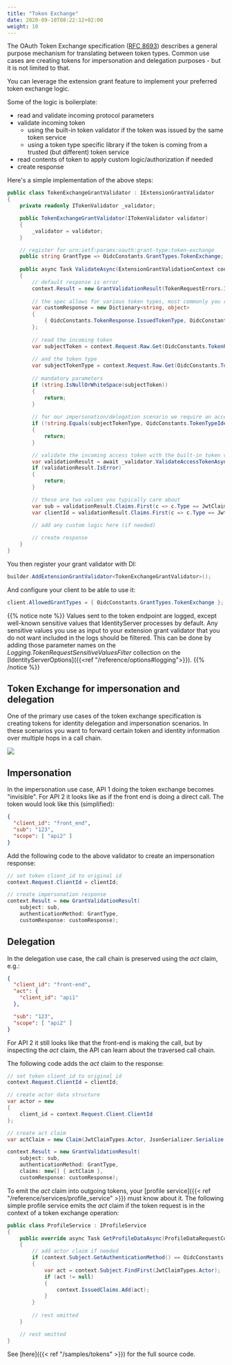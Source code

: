 ```yaml
---
title: "Token Exchange"
date: 2020-09-10T08:22:12+02:00
weight: 10
---
```


The OAuth Token Exchange specification ([RFC 8693](https://tools.ietf.org/html/rfc8693)) describes a general purpose mechanism for translating between token types. Common use cases are creating tokens for impersonation and delegation purposes - but it is not limited to that.

You can leverage the extension grant feature to implement your preferred token exchange logic.

Some of the logic is boilerplate:

* read and validate incoming protocol parameters
* validate incoming token
    * using the built-in token validator if the token was issued by the same token service
    * using a token type specific library if the token is coming from a trusted (but different) token service
* read contents of token to apply custom logic/authorization if needed
* create response

Here's a simple implementation of the above steps:

```cs
public class TokenExchangeGrantValidator : IExtensionGrantValidator
{
    private readonly ITokenValidator _validator;

    public TokenExchangeGrantValidator(ITokenValidator validator)
    {
        _validator = validator;
    }

    // register for urn:ietf:params:oauth:grant-type:token-exchange
    public string GrantType => OidcConstants.GrantTypes.TokenExchange;
    
    public async Task ValidateAsync(ExtensionGrantValidationContext context)
    {
        // default response is error
        context.Result = new GrantValidationResult(TokenRequestErrors.InvalidRequest);
        
        // the spec allows for various token types, most commonly you return an access token
        var customResponse = new Dictionary<string, object>
        {
            { OidcConstants.TokenResponse.IssuedTokenType, OidcConstants.TokenTypeIdentifiers.AccessToken }
        };
        
        // read the incoming token
        var subjectToken = context.Request.Raw.Get(OidcConstants.TokenRequest.SubjectToken);
        
        // and the token type
        var subjectTokenType = context.Request.Raw.Get(OidcConstants.TokenRequest.SubjectTokenType);
        
        // mandatory parameters
        if (string.IsNullOrWhiteSpace(subjectToken))
        {
            return;
        }
        
        // for our impersonation/delegation scenario we require an access token
        if (!string.Equals(subjectTokenType, OidcConstants.TokenTypeIdentifiers.AccessToken))
        {
            return;
        }

        // validate the incoming access token with the built-in token validator
        var validationResult = await _validator.ValidateAccessTokenAsync(subjectToken);
        if (validationResult.IsError)
        {
            return;
        }

        // these are two values you typically care about
        var sub = validationResult.Claims.First(c => c.Type == JwtClaimTypes.Subject).Value;
        var clientId = validationResult.Claims.First(c => c.Type == JwtClaimTypes.ClientId).Value;
        
        // add any custom logic here (if needed)

        // create response
    }
}
```

You then register your grant validator with DI:

```cs
builder.AddExtensionGrantValidator<TokenExchangeGrantValidator>();
```

And configure your client to be able to use it:

```cs
client.AllowedGrantTypes = { OidcConstants.GrantTypes.TokenExchange };
```

{{% notice note %}}
Values sent to the token endpoint are logged, except well-known sensitive values that IdentityServer processes by default.
Any sensitive values you use as input to your extension grant validator that you do not want included in the logs should be filtered.
This can be done by adding those parameter names on the *Logging.TokenRequestSensitiveValuesFilter* collection on the [IdentityServerOptions]({{<ref "/reference/options#logging">}}).
{{% /notice %}}


## Token Exchange for impersonation and delegation
One of the primary use cases of the token exchange specification is creating tokens for identity delegation and impersonation scenarios. In these scenarios you want to forward certain token and identity information over multiple hops in a call chain.

![](../images/token_exchange.png)

## Impersonation
In the impersonation use case, API 1 doing the token exchange becomes "invisible". For API 2 it looks like as if the front end is doing a direct call. The token would look like this (simplified):

```json
{
  "client_id": "front_end",
  "sub": "123",
  "scope": [ "api2" ]
}
```

Add the following code to the above validator to create an impersonation response:

```cs
// set token client_id to original id
context.Request.ClientId = clientId;

// create impersonation response
context.Result = new GrantValidationResult(
    subject: sub, 
    authenticationMethod: GrantType, 
    customResponse: customResponse);
```

## Delegation
In the delegation use case, the call chain is preserved using the *act* claim, e.g.: 

```json
{
  "client_id": "front-end",
  "act": {
    "client_id": "api1"
  },

  "sub": "123",
  "scope": [ "api2" ]
}
```

For API 2 it still looks like that the front-end is making the call, but by inspecting the *act* claim, the API can learn about the traversed call chain.

The following code adds the *act* claim to the response:

```cs
// set token client_id to original id
context.Request.ClientId = clientId;

// create actor data structure
var actor = new
{
    client_id = context.Request.Client.ClientId
};

// create act claim
var actClaim = new Claim(JwtClaimTypes.Actor, JsonSerializer.Serialize(actor), IdentityServerConstants.ClaimValueTypes.Json);

context.Result = new GrantValidationResult(
    subject: sub, 
    authenticationMethod: GrantType, 
    claims: new[] { actClaim },
    customResponse: customResponse);
```

To emit the *act* claim into outgoing tokens, your [profile service]({{< ref "/reference/services/profile_service" >}}) must know about it. The following simple profile service emits the *act* claim if the token request is in the context of a token exchange operation:

```cs
public class ProfileService : IProfileService
{
    public override async Task GetProfileDataAsync(ProfileDataRequestContext context)
    {
        // add actor claim if needed
        if (context.Subject.GetAuthenticationMethod() == OidcConstants.GrantTypes.TokenExchange)
        {
            var act = context.Subject.FindFirst(JwtClaimTypes.Actor);
            if (act != null)
            {
                context.IssuedClaims.Add(act);
            }
        }
        
        // rest omitted
    }

    // rest omitted
}
```

See [here]({{< ref "/samples/tokens" >}}) for the full source code.